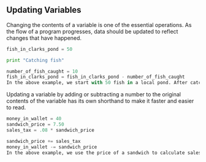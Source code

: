 ## Updating Variables 

Changing the contents of a variable is one of the essential operations. As the flow of a program progresses, data should be updated to reflect changes that have happened.

``` python
fish_in_clarks_pond = 50

print "Catching fish"

number_of_fish_caught = 10
fish_in_clarks_pond = fish_in_clarks_pond - number_of_fish_caught
In the above example, we start with 50 fish in a local pond. After catching 10 fish, we update the number of fish in the pond to be the original number of fish in the pond minus the number of fish caught. At the end of this code block, the variable fish_in_clarks_pond is equal to 40.
```

Updating a variable by adding or subtracting a number to the original contents of the variable has its own shorthand to make it faster and easier to read.

``` python
money_in_wallet = 40
sandwich_price = 7.50
sales_tax = .08 * sandwich_price

sandwich_price += sales_tax
money_in_wallet -= sandwich_price
In the above example, we use the price of a sandwich to calculate sales tax. After calculating the tax we add it to the total price of the sandwich. Finally, we complete the transaction by reducing our money_in_wallet by the cost of the sandwich (with tax).
